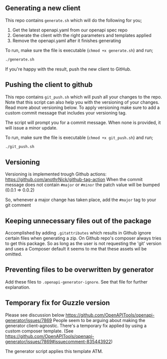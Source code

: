 ## Generating a new client

This repo contains `generate.sh` which will do the following for you;

1. Get the latest openapi.yaml from our openapi spec repo
2. Generate the client with the right parameters and templates applied
3. Remove the openapi.yaml after it finishes generating

To run, make sure the file is executable (`chmod +x generate.sh`) and run;

```bash
./generate.sh
```

If you're happy with the result, push the new client to GitHub.

## Pushing the client to github

This repo contains `git_push.sh` which will push all your changes to the repo.
Note that this script can also help you with the versioning of your changes. Read more about versioning below.
To apply versioning make sure to add a custom commit message that includes your versioning tag.

The script will prompt you for a commit message. When none is provided, it will issue a minor update.

To run, make sure the file is executable (`chmod +x git_push.sh`) and run;

```bash
./git_push.sh
```

## Versioning

Versioning is implemented trough Github actions: https://github.com/anothrNick/github-tag-action
When the commit message does not contain `#major` or `#minor` the patch value will be bumped (0.0.1 => 0.0.2)

So, whenever a major change has taken place, add the `#major` tag to your git comment

## Keeping unnecessary files out of the package

Accomplished by adding `.gitattributes` which results in Github ignore certain files when generating a zip. On Github repo's composer always tries to get this package. So as long as the user is not requesting the 'git' version and uses a Composer default it seems to me that these assets wil be omitted.

## Preventing files to be overwritten by generator

Add these files to `.openapi-generator-ignore`. See that file for further explanation.

## Temporary fix for Guzzle version

Please see discussion below
https://github.com/OpenAPITools/openapi-generator/issues/7869
People seem to be arguing about making the generator client-agnostic.
There's a temporary fix applied by using a custom composer template. (See https://github.com/OpenAPITools/openapi-generator/issues/7869#issuecomment-835443922)

The generator script applies this template ATM.
